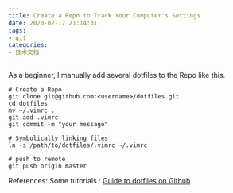 ```yaml
---
title: Create a Repo to Track Your Computer's Settings
date: 2020-02-17 21:14:31
tags:
- git
categories:
- 技术文档
---
```


As a beginner, I manually add several dotfiles to the Repo like this.

```
# Create a Repo
git clone git@github.com:<username>/dotfiles.git
cd dotfiles
mv ~/.vimrc .
git add .vimrc
git commit -m "your message"
 
# Symbolically linking files
ln -s /path/to/dotfiles/.vimrc ~/.vimrc
 
# push to remote
git push origin master
```

References:
Some tutorials : [Guide to dotfiles on Github](https://dotfiles.github.io/)

